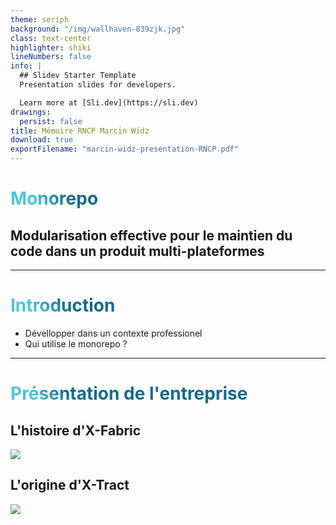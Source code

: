 ```yaml
---
theme: seriph
background: "/img/wallhaven-839zjk.jpg"
class: text-center
highlighter: shiki
lineNumbers: false
info: |
  ## Slidev Starter Template
  Presentation slides for developers.

  Learn more at [Sli.dev](https://sli.dev)
drawings:
  persist: false
title: Mémoire RNCP Marcin Widz
download: true
exportFilename: "marcin-widz-presentation-RNCP.pdf"
---
```


# Monorepo

<h2 class="max-w-md mx-auto text-shadow-md">Modularisation effective pour le maintien du code dans un produit multi-plateformes</h2>

<!--
The last comment block of each slide will be treated as slide notes. It will be visible and editable in Presenter Mode along with the slide. [Read more in the docs](https://sli.dev/guide/syntax.html#notes)
-->

---

# Introduction

- Dévellopper dans un contexte professionel
- Qui utilise le monorepo ?

<!--
You can have `style` tag in markdown to override the style for the current page.
Learn more: https://sli.dev/guide/syntax#embedded-styles
-->

<style>
h1 {
  background-color: #2B90B6;
  background-image: linear-gradient(45deg, #4EC5D4 10%, #146b8c 20%);
  background-size: 100%;
  -webkit-background-clip: text;
  -moz-background-clip: text;
  -webkit-text-fill-color: transparent;
  -moz-text-fill-color: transparent;
}
</style>

---

# Présentation de l'entreprise

<div class="ml-10 mt-20 grid gap-20 grid-cols-2">
  <div>
    <h2>L'histoire d'X-Fabric</h2>
    <img src="/img/x-fabric-logo.png" class="mt-5 w-70" />
  </div>

  <div>
    <v-click>
      <h2>L'origine d'X-Tract</h2>
      <img v-after src="/img/x-tract.jpg" class="mt-5 w-70" />
    </v-click>
  </div>
</div>

<style>
h1 {
  background-color: #2B90B6;
  background-image: linear-gradient(45deg, #4EC5D4 10%, #146b8c 20%);
  background-size: 100%;
  -webkit-background-clip: text;
  -moz-background-clip: text;
  -webkit-text-fill-color: transparent;
  -moz-text-fill-color: transparent;
}

.slidev-vclick-target {
  transition: opacity 200ms ease;
}

.slidev-vclick-hidden {
  opacity: 0;
  pointer-events: none;
}

</style>
